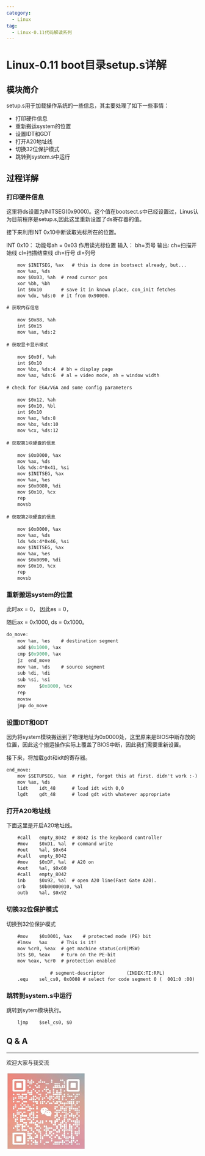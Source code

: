 ```yaml
---
category:
  - Linux
tag:
  - Linux-0.11代码解读系列
---
```


# Linux-0.11 boot目录setup.s详解

## 模块简介

setup.s用于加载操作系统的一些信息，其主要处理了如下一些事情：

- 打印硬件信息
- 重新搬运system的位置
- 设置IDT和GDT
- 打开A20地址线
- 切换32位保护模式
- 跳转到system.s中运行

## 过程详解

### 打印硬件信息

这里将ds设置为INITSEG(0x9000)。这个值在bootsect.s中已经设置过，Linus认为目前程序是setup.s,因此这里重新设置了ds寄存器的值。

接下来利用INT 0x10中断读取光标所在的位置。

INT 0x10：
功能号ah = 0x03 作用读光标位置
输入： bh=页号
输出: ch=扫描开始线  cl=扫描结束线  dh=行号 dl=列号
```x86asm
	mov	$INITSEG, %ax	# this is done in bootsect already, but...
	mov	%ax, %ds
	mov	$0x03, %ah	# read cursor pos
	xor	%bh, %bh
	int	$0x10		# save it in known place, con_init fetches
	mov	%dx, %ds:0	# it from 0x90000.
```

```x86asm
# 获取内存信息

	mov	$0x88, %ah 
	int	$0x15
	mov	%ax, %ds:2

# 获取显卡显示模式

	mov	$0x0f, %ah
	int	$0x10
	mov	%bx, %ds:4	# bh = display page
	mov	%ax, %ds:6	# al = video mode, ah = window width

# check for EGA/VGA and some config parameters

	mov	$0x12, %ah
	mov	$0x10, %bl
	int	$0x10
	mov	%ax, %ds:8
	mov	%bx, %ds:10
	mov	%cx, %ds:12

# 获取第1块硬盘的信息

	mov	$0x0000, %ax
	mov	%ax, %ds
	lds	%ds:4*0x41, %si
	mov	$INITSEG, %ax
	mov	%ax, %es
	mov	$0x0080, %di
	mov	$0x10, %cx
	rep
	movsb

# 获取第2块硬盘的信息

	mov	$0x0000, %ax
	mov	%ax, %ds
	lds	%ds:4*0x46, %si
	mov	$INITSEG, %ax
	mov	%ax, %es
	mov	$0x0090, %di
	mov	$0x10, %cx
	rep
	movsb
```

### 重新搬运system的位置
此时ax = 0， 因此es = 0，

随后ax = 0x1000, ds = 0x1000。
```c
do_move:
	mov	%ax, %es	# destination segment
	add	$0x1000, %ax
	cmp	$0x9000, %ax
	jz	end_move
	mov	%ax, %ds	# source segment
	sub	%di, %di
	sub	%si, %si
	mov 	$0x8000, %cx
	rep
	movsw
	jmp	do_move
```

### 设置IDT和GDT

因为将system模块搬运到了物理地址为0x0000处，这里原来是BIOS中断存放的位置，因此这个搬运操作实际上覆盖了BIOS中断，因此我们需要重新设置。

接下来，将加载gdt和idt的寄存器。
```x86asm
end_move:
	mov	$SETUPSEG, %ax	# right, forgot this at first. didn't work :-)
	mov	%ax, %ds
	lidt	idt_48		# load idt with 0,0
	lgdt	gdt_48		# load gdt with whatever appropriate
```

### 打开A20地址线

下面这里是开启A20地址线。
```x86asm
	#call	empty_8042	# 8042 is the keyboard controller
	#mov	$0xD1, %al	# command write
	#out	%al, $0x64
	#call	empty_8042
	#mov	$0xDF, %al	# A20 on
	#out	%al, $0x60
	#call	empty_8042
	inb     $0x92, %al	# open A20 line(Fast Gate A20).
	orb     $0b00000010, %al
	outb    %al, $0x92
```
### 切换32位保护模式

切换到32位保护模式
```x86asm
	#mov	$0x0001, %ax	# protected mode (PE) bit
	#lmsw	%ax		# This is it!
	mov	%cr0, %eax	# get machine status(cr0|MSW)	
	bts	$0, %eax	# turn on the PE-bit 
	mov	%eax, %cr0	# protection enabled
				
				# segment-descriptor        (INDEX:TI:RPL)
	.equ	sel_cs0, 0x0008 # select for code segment 0 (  001:0 :00) 
```

### 跳转到system.s中运行
跳转到sytem模块执行。
```x86asm
	ljmp	$sel_cs0, $0
```


## Q & A


-----

欢迎大家与我交流

![](https://github.com/zgjsxx/static-img-repo/raw/main/blog/personal/chat.jpg)